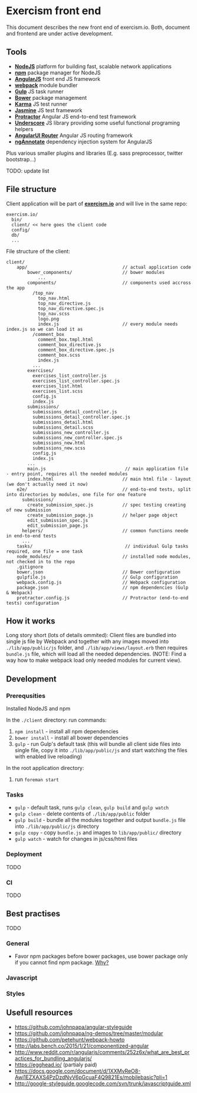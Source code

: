 # Exercism front end

This document describes the new front end of exercism.io. Both, document and
frontend are under active development.

## Tools
- **[NodeJS](https://nodejs.org/)** platform for building fast, scalable network applications
- **[npm](https://www.npmjs.com/)** package manager for NodeJS
- **[AngularJS](https://angularjs.org/)** front end JS framework
- **[webpack](http://webpack.github.io/)** module bundler
- **[Gulp](http://gulpjs.com/)** JS task runner
- **[Bower](http://bower.io/)** package management
- **[Karma](http://karma-runner.github.io/0.12/index.html)** JS test runner
- **[Jasmine](http://jasmine.github.io/)** JS test framework
- **[Protractor](https://github.com/angular/protractor)** Angular JS end-to-end test framework
- **[Underscore](http://underscorejs.org/)** JS library providing some useful functional programing helpers
- **[AngularUI Router](https://github.com/angular-ui/ui-router)** Angular JS routing framework
- **[ngAnnotate](https://github.com/olov/ng-annotate)** dependency injection system for AngularJS

Plus various smaller plugins and libraries (E.g. sass preprocessor, twitter bootstrap...)

TODO: update list

## File structure

Client application will be part of **[exercism.io](https://github.com/exercism/exercism.io)** and will
live in the same repo:

```
exercism.io/
  bin/
  client/ << here goes the client code
  config/
  db/
  ...
```

File structure of the client:

```
client/
    app/                                    // actual application code
        bower_components/                   // bower modules
            ...
        components/                         // components used accross the app
          /top_nav
            top_nav.html
            top_nav_directive.js
            top_nav_directive.spec.js
            top_nav.scss
            logo.png
            index.js                        // every module needs index.js so we can load it as
          /comment_box
            comment_box.tmpl.html
            comment_box_directive.js
            comment_box_directive.spec.js
            comment_box.scss
            index.js
          ...
        exercises/
          exercises_list_controller.js
          exercises_list_controller.spec.js
          exercises_list.html
          exercises_list.scss
          config.js
          index.js
        submissions/
          submissions_detail_controller.js
          submissions_detail_controller.spec.js
          submissions_detail.html
          submissions_detail.scss
          submissions_new_controller.js
          submissions_new_controller.spec.js
          submissions_new.html
          submissions_new.scss
          config.js
          index.js
        ...
        main.js                              // main application file - entry point, requires all the needed modules
        index.html                          // main html file - layout (we don't actually need it now)
    e2e/                                    // end-to-end tests, split into directories by modules, one file for one feature
      submissions/
        create_submission_spec.js           // spec testing creating of new submission
        create_submission_page.js           // helper page object
        edit_submission_spec.js
        edit_submission_page.js
      helpers/                              // common functions neede in end-to-end tests
      ...
    tasks/                                   // individual Gulp tasks required, one file = one task
    node_modules/                           // installed node modules, not checked in to the repo
    .gitignore
    bower.json                              // Bower configuration
    gulpfile.js                             // Gulp configuration
    webpack.config.js                       // Webpack configuration
    package.json                            // npm dependencies (Gulp & Webpack)
    protractor.config.js                    // Protractor (end-to-end tests) configuration
```

## How it works

Long story short (lots of details ommited):
Client files are bundled into single js file by Webpack and together with any images moved into `./lib/app/public/js` folder,
and `./lib/app/views/layout.erb` then requires `bundle.js` file, which will load all the needed dependencies. (NOTE: Find a
way how to make webpack load only needed modules for current view).

## Development

### Prerequsities
Installed NodeJS and npm

In the `./client` directory:
run commands:
1. `npm install` - install all npm dependencies
2. `bower install` - install all bower dependencies
3. `gulp` - run Gulp's default task (this will bundle all client side files into single file, copy it into `./lib/app/public/js` and start watching the files with enabled live reloading)

In the root application directory:
1. run `foreman start`

### Tasks
* `gulp` - default task, runs `gulp clean`, `gulp build` and `gulp watch`
* `gulp clean` - delete contents of `./lib/app/public` folder
* `gulp build` - bundle all the modules together and output `bundle.js` file into `./lib/app/public/js` directory
* `gulp copy` - copy `bundle.js` and images to `lib/app/public/` directory
* `gulp watch` - watch for changes in js/css/html files

### Deployment
TODO

### CI
TODO

## Best practises
TODO

### General
* Favor npm packages before bower packages, use bower package only if you cannot find npm package. [Why?](http://webpack.github.io/docs/usage-with-bower.html)

### Javascript

### Styles

## Usefull resources
* https://github.com/johnpapa/angular-styleguide
* https://github.com/johnpapa/ng-demos/tree/master/modular
* https://github.com/petehunt/webpack-howto
* http://labs.bench.co/2015/1/21/componentized-angular
* http://www.reddit.com/r/angularjs/comments/252z6x/what_are_best_practices_for_bundling_angularjs/
* https://egghead.io/ (partialy paid)
* https://docs.google.com/document/d/1XXMvReO8-Awi1EZXAXS4PzDzdNvV6pGcuaF4Q9821Es/mobilebasic?pli=1
* http://google-styleguide.googlecode.com/svn/trunk/javascriptguide.xml
